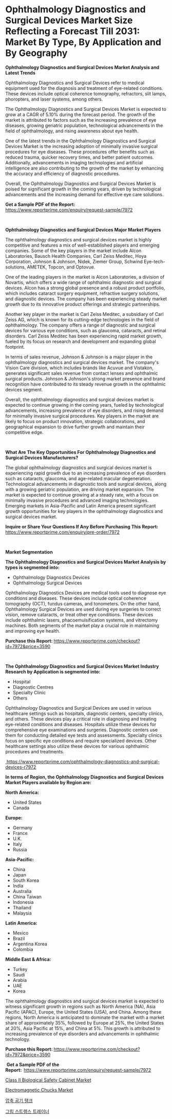 <p><h1>Ophthalmology Diagnostics and Surgical Devices Market Size Reflecting a Forecast Till 2031: Market By Type, By Application and By Geography</h1></p><p><strong>Ophthalmology Diagnostics and Surgical Devices Market Analysis and Latest Trends</strong></p>
<p><p>Ophthalmology Diagnostics and Surgical Devices refer to medical equipment used for the diagnosis and treatment of eye-related conditions. These devices include optical coherence tomography, refractors, slit lamps, phoropters, and laser systems, among others. </p><p>The Ophthalmology Diagnostics and Surgical Devices Market is expected to grow at a CAGR of 5.10% during the forecast period. The growth of the market is attributed to factors such as the increasing prevalence of eye diseases, growing geriatric population, technological advancements in the field of ophthalmology, and rising awareness about eye health. </p><p>One of the latest trends in the Ophthalmology Diagnostics and Surgical Devices Market is the increasing adoption of minimally invasive surgical procedures for eye diseases. These procedures offer benefits such as reduced trauma, quicker recovery times, and better patient outcomes. Additionally, advancements in imaging technologies and artificial intelligence are also contributing to the growth of the market by enhancing the accuracy and efficiency of diagnostic procedures.</p><p>Overall, the Ophthalmology Diagnostics and Surgical Devices Market is poised for significant growth in the coming years, driven by technological advancements and the increasing demand for effective eye care solutions.</p></p>
<p><strong>Get a Sample PDF of the Report:&nbsp;</strong> <a href="https://www.reportprime.com/enquiry/request-sample/7972">https://www.reportprime.com/enquiry/request-sample/7972</a></p>
<p>&nbsp;</p>
<p><strong>Ophthalmology Diagnostics and Surgical Devices Major Market Players</strong></p>
<p><p>The ophthalmology diagnostics and surgical devices market is highly competitive and features a mix of well-established players and emerging companies. Some of the key players in the market include Alcon Laboratories, Bausch Health Companies, Carl Zeiss Meditec, Hoya Corporation, Johnson & Johnson, Nidek, Ziemer Group, Schwind Eye-tech-solutions, AMETEK, Topcon, and Optovue.</p><p>One of the leading players in the market is Alcon Laboratories, a division of Novartis, which offers a wide range of ophthalmic diagnostic and surgical devices. Alcon has a strong global presence and a robust product portfolio, which includes cataract surgery equipment, refractive surgery solutions, and diagnostic devices. The company has been experiencing steady market growth due to its innovative product offerings and strategic partnerships.</p><p>Another key player in the market is Carl Zeiss Meditec, a subsidiary of Carl Zeiss AG, which is known for its cutting-edge technologies in the field of ophthalmology. The company offers a range of diagnostic and surgical devices for various eye conditions, such as glaucoma, cataracts, and retinal disorders. Carl Zeiss Meditec has been experiencing rapid market growth, fueled by its focus on research and development and expanding global footprint.</p><p>In terms of sales revenue, Johnson & Johnson is a major player in the ophthalmology diagnostics and surgical devices market. The company's Vision Care division, which includes brands like Acuvue and Vistakon, generates significant sales revenue from contact lenses and ophthalmic surgical products. Johnson & Johnson's strong market presence and brand recognition have contributed to its steady revenue growth in the ophthalmic devices segment.</p><p>Overall, the ophthalmology diagnostics and surgical devices market is expected to continue growing in the coming years, fueled by technological advancements, increasing prevalence of eye disorders, and rising demand for minimally invasive surgical procedures. Key players in the market are likely to focus on product innovation, strategic collaborations, and geographical expansion to drive further growth and maintain their competitive edge.</p></p>
<p>&nbsp;</p>
<p><strong>What Are The Key Opportunities For Ophthalmology Diagnostics and Surgical Devices Manufacturers?</strong></p>
<p><p>The global ophthalmology diagnostics and surgical devices market is experiencing rapid growth due to an increasing prevalence of eye disorders such as cataracts, glaucoma, and age-related macular degeneration. Technological advancements in diagnostic tools and surgical devices, along with a growing geriatric population, are driving market expansion. The market is expected to continue growing at a steady rate, with a focus on minimally invasive procedures and advanced imaging technologies. Emerging markets in Asia-Pacific and Latin America present significant growth opportunities for key players in the ophthalmology diagnostics and surgical devices market.</p></p>
<p><strong>Inquire or Share Your Questions If Any Before Purchasing This Report:</strong> <a href="https://www.reportprime.com/enquiry/pre-order/7972">https://www.reportprime.com/enquiry/pre-order/7972</a></p>
<p>&nbsp;</p>
<p><strong>Market Segmentation</strong></p>
<p><strong>The Ophthalmology Diagnostics and Surgical Devices Market Analysis by types is segmented into:</strong></p>
<p><ul><li>Ophthalmology Diagnostics Devices</li><li>Ophthalmology Surgical Devices</li></ul></p>
<p><p>Ophthalmology Diagnostics Devices are medical tools used to diagnose eye conditions and diseases. These devices include optical coherence tomography (OCT), fundus cameras, and tonometers. On the other hand, Ophthalmology Surgical Devices are used during eye surgeries to correct vision, remove cataracts, or treat other eye conditions. These devices include ophthalmic lasers, phacoemulsification systems, and vitrectomy machines. Both segments of the market play a crucial role in maintaining and improving eye health.</p></p>
<p><strong>Purchase this Report:&nbsp;</strong><a href="https://www.reportprime.com/checkout?id=7972&price=3590">https://www.reportprime.com/checkout?id=7972&price=3590</a></p>
<p>&nbsp;</p>
<p><strong>The Ophthalmology Diagnostics and Surgical Devices Market Industry Research by Application is segmented into:</strong></p>
<p><ul><li>Hospital</li><li>Diagnostic Centres</li><li>Specialty Clinic</li><li>Others</li></ul></p>
<p><p>Ophthalmology Diagnostics and Surgical Devices are used in various healthcare settings such as hospitals, diagnostic centers, specialty clinics, and others. These devices play a critical role in diagnosing and treating eye-related conditions and diseases. Hospitals utilize these devices for comprehensive eye examinations and surgeries. Diagnostic centers use them for conducting detailed eye tests and assessments. Specialty clinics focus on specific eye conditions and require specialized devices. Other healthcare settings also utilize these devices for various ophthalmic procedures and treatments.</p></p>
<p><a href="https://www.reportprime.com/ophthalmology-diagnostics-and-surgical-devices-r7972">&nbsp;https://www.reportprime.com/ophthalmology-diagnostics-and-surgical-devices-r7972</a></p>
<p><strong>In terms of Region, the Ophthalmology Diagnostics and Surgical Devices Market Players available by Region are:</strong></p>
<p>
    <p> <strong> North America: </strong>
        <ul>
            <li>United States</li>
            <li>Canada</li>
        </ul>
        </p> 
    <p> <strong> Europe: </strong>
        <ul>
            <li>Germany</li>
            <li>France</li>
            <li>U.K.</li>
            <li>Italy</li>
            <li>Russia</li>
        </ul>
        </p> 
    <p> <strong> Asia-Pacific: </strong>
        <ul>
            <li>China</li>
            <li>Japan</li>
            <li>South Korea</li>
            <li>India</li>
            <li>Australia</li>
            <li>China Taiwan</li>
            <li>Indonesia</li>
            <li>Thailand</li>
            <li>Malaysia</li>
        </ul>
        </p> 
    <p> <strong> Latin America: </strong>
        <ul>
            <li>Mexico</li>
            <li>Brazil</li>
            <li>Argentina Korea</li>
            <li>Colombia</li>
        </ul>
        </p> 
    <p> <strong> Middle East & Africa: </strong>
        <ul>
            <li>Turkey</li>
            <li>Saudi</li>
            <li>Arabia</li>
            <li>UAE</li>
            <li>Korea</li>
        </ul>
    </p>
    </p>
<p><p>The ophthalmology diagnostics and surgical devices market is expected to witness significant growth in regions such as North America (NA), Asia Pacific (APAC), Europe, the United States (USA), and China. Among these regions, North America is anticipated to dominate the market with a market share of approximately 35%, followed by Europe at 25%, the United States at 20%, Asia Pacific at 15%, and China at 5%. This growth is attributed to increasing prevalence of eye disorders and advancements in ophthalmic technology.</p></p>
<p><strong>Purchase this Report: </strong><a href="https://www.reportprime.com/checkout?id=7972&price=3590">https://www.reportprime.com/checkout?id=7972&price=3590</a></p>
<p>&nbsp;<strong>Get a Sample PDF of the Report:&nbsp;&nbsp;</strong><a href="https://www.reportprime.com/enquiry/request-sample/7972">https://www.reportprime.com/enquiry/request-sample/7972</a></p>
<p><strong></strong></p>
<p><p><a href="https://www.linkedin.com/pulse/class-ii-biological-safety-cabinet-market-size-reveals-best-marketing-ibecf">Class II Biological Safety Cabinet Market</a></p><p><a href="https://www.linkedin.com/pulse/electromagnetic-chucks-market-analysis-its-cagr-segmentation-foutf">Electromagnetic Chucks Market</a></p><p><a href="https://medium.com/@dulcewisozk/%EC%95%95%EC%B6%95-%EA%B3%B5%EA%B8%B0-%ED%83%B1%ED%81%AC-%EC%8B%9C%EC%9E%A5-%EA%B7%9C%EB%AA%A8-cagr-%ED%8A%B8%EB%A0%8C%EB%93%9C-2024-2030-ba07f5e0c006">압축 공기 탱크</a></p><p><a href="https://medium.com/@christianlarkinus/%EA%B7%B8%EB%A6%BD-%EA%B0%95%EB%8F%84-%ED%8A%B8%EB%A0%88%EC%9D%B4%EB%84%88-%EC%8B%9C%EC%9E%A5-%EC%A0%84%EB%A7%9D-%EC%82%B0%EC%97%85-%EA%B0%9C%EC%9A%94-%EB%B0%8F-%EC%98%88%EC%B8%A1-2024%EB%85%84%EB%B6%80%ED%84%B0-2031%EB%85%84-8fd1baa8c884">그립 스트렝스 트레이너</a></p></p>